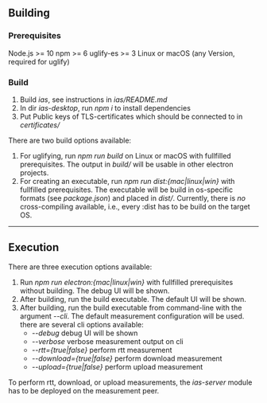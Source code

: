 ## Building ##

### Prerequisites ###
Node.js >= 10
npm >= 6
uglify-es >= 3
Linux or macOS (any Version, required for uglify)

### Build ###
1. Build *ias*, see instructions in *ias/README.md*
2. In dir *ias-desktop*, run *npm i* to install dependencies
3. Put Public keys of TLS-certificates which should be connected to in *certificates/*

There are two build options available:
1. For uglifying, run *npm run build* on Linux or macOS with fullfilled prerequisites. The output in *build/* will be usable in other electron projects.
2. For creating an executable, run *npm run dist:{mac|linux|win}* with fullfilled prerequisites. The executable will be build in os-specific formats (see *package.json*) and placed in *dist/*. Currently, there is *no* cross-compiling available, i.e., every :dist has to be build on the target OS.

---------------

## Execution ##
There are three execution options available:
1. Run *npm run electron:{mac|linux|win}* with fullfilled prerequisites without building. The debug UI will be shown.
2. After building, run the build executable. The default UI will be shown.
3. After building, run the build executable from command-line with the argument *--cli*. The default measurement configuration will be used. there are several cli options available:
	- *--debug* debug UI will be shown
	- *--verbose* verbose measurement output on cli
	- *--rtt={true|false}* perform rtt measurement
	- *--download={true|false}* perform download measurement
	- *--upload={true|false}* perform upload measurement

To perform rtt, download, or upload measurements, the *ias-server* module has to be deployed on the measurement peer.
